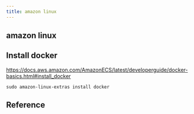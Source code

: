 ```yaml
---
title: amazon linux
---
```


## amazon linux

## Install docker
https://docs.aws.amazon.com/AmazonECS/latest/developerguide/docker-basics.html#install_docker

```
sudo amazon-linux-extras install docker
```

## Reference

